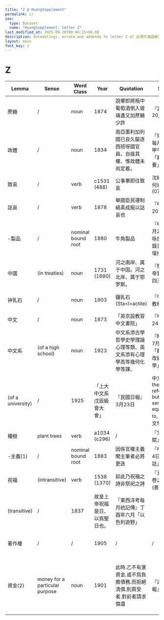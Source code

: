 ```yaml
---
title: "Z @ HuangSupplement"
permalink: z/
seo:
  type: Dataset
  name: "HuangSupplement: letter Z"
last_modified_at: 2025-09-20T00:46:15+00:00
description: Antedatings, errata and addenda to letter Z of 近現代漢語辭源
layout: main
font_key: z
---
```

# Z

<!-- Anything not in the table must be before this comment. -->

Lemma|Sense|Word Class|Year|Quotation|Source|Note|
---|---|---|---|---|---|---|
蔗糖|/|noun|1874|說畢卽將瓶中葡萄酒倒入玻璃盞又加蔗糖少許|『瀛寰瑣記』20, 7||
政體|/|noun|1834|南亞墨利加列國已良久驅逐西班呀國官員、自操其權、惟政體未尚定着。|『東西洋考每月統記傳』甲午年二月「新聞之撮要」||
致哀|/|verb|c1531 (488)|公事畢即往致哀|沈約『宋書·何尚之傳』(07347)||
誌哀|/|verb|1878|舉國臣民遵制縞素成服以誌哀也|『申報』7月20日||
-製品|/|nominal bound root|1880|牛角製品|『申報』12月22日「戲咏煙具十首錄呈諸大吟壇指政」||
中國|(in treaties)|noun|1731 (1690)|河之南岸、属于中国。河之北岸、属于鄂罗斯。|『聖祖仁皇帝實錄·卷一四三』||
钟乳石|/|noun|1903|鐘乳石 (Sta\<l>actite)|『中學地文教科書』75|Doolittle (1872): 石鐘乳|
中文|/|noun|1873|「英京設教習中文書院」|『申報』3月24日||
中文系|(of a high school)|noun|1923|中文系添古學哲學史學理論心理等類、英文系添有心理學高等幾何化學等課、|『時事新報』7月17日「蘇州桃塢改辦高級中學」||
|(of a university)|/|1925|「上大中文系戊辰級會大會」|『民國日報』3月23日|中文系 has the same referent as, but is _not_ semantically equivalent to, 中國語言文學系|
種樹|plant trees|verb|a1034 (c296)|/|『文選·閒居賦』(8575)||
-主義(1)|/|nominal bound root|1883|因係官權主義聞主筆者必將更迭|『申報』3月4日「會黨類誌」||
祝福|(intransitive)|verb|1538 (1370)|抑此乃祝福之詩非祭祀之詩|『五經蠡測·卷之四』13 (善000735)||
|(transitive)|/|1837|故皇上帝祝福是日、以爲聖日也。|『東西洋考每月統記傳』丁酉年六月「以色列遊野」||
著作權|/|/|1905|/|/|from Japanese: 1899 (Mizuno)|
資金(2)|money for a particular purpose|noun|1901|此時.乙不有滙資金.或不爲負擔債務.而拒絕清償.則買受者.對前者請求償還|『湖北商務報』90, 18|from Japanese: 1874 (Nikkoku); 資金(1) should probably be subsumed|
